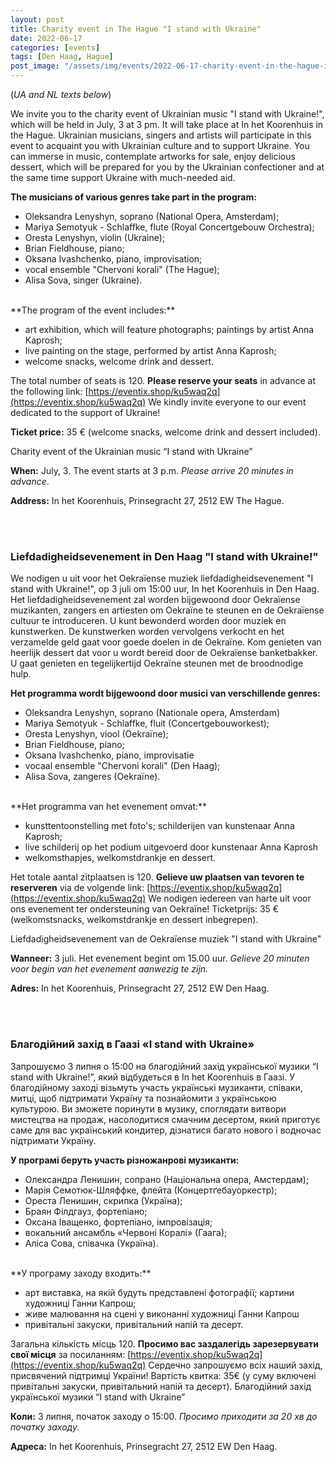 ```yaml
---
layout: post
title: Charity event in The Hague "I stand with Ukraine"
date: 2022-06-17
categories: [events]
tags: [Den Haag, Hague]
post_image: "/assets/img/events/2022-06-17-charity-event-in-the-hague-i-stand-with-ukraine.webp"
---
```


(*UA and NL texts below*)

We invite you to the charity event of Ukrainian music "I stand with Ukraine!", which will be held in July, 3 at 3 pm. It will take place at In het Koorenhuis in the Hague.
Ukrainian musicians, singers and artists will participate in this event to acquaint you with Ukrainian culture and to support Ukraine.
You can immerse in music, contemplate artworks for sale, enjoy delicious dessert, which will be prepared for you by the Ukrainian confectioner and at the same time support Ukraine with much-needed aid.

**The musicians of various genres take part in the program:**

- Oleksandra Lenyshyn, soprano (National Opera, Amsterdam);
- Mariya Semotyuk - Schlaffke, flute (Royal Concertgebouw Orchestra);
- Oresta Lenyshyn, violin (Ukraine);
- Brian Fieldhouse, piano;
- Oksana Ivashchenko, piano, improvisation;
- vocal ensemble "Chervoni korali" (The Hague);
- Alisa Sova, singer (Ukraine).

<br/>
**The program of the event includes:**

- art exhibition, which will feature photographs; paintings by artist Anna Kaprosh;
- live painting on the stage, performed by artist Anna Kaprosh;
- welcome snacks, welcome drink and dessert.

The total number of seats is 120. **Please reserve your seats** in advance at the following link: [https://eventix.shop/ku5waq2q](https://eventix.shop/ku5waq2q)
We kindly invite everyone to our event dedicated to the support of Ukraine!

**Ticket price:** 35 € (welcome snacks, welcome drink and dessert included).

Charity event of the Ukrainian music “I stand with Ukraine”

**When:** July, 3.  The event starts at 3 p.m. *Please arrive 20 minutes in advance*.

**Address:** In het Koorenhuis, Prinsegracht 27, 2512 EW The Hague.

<br/><br/>
### Liefdadigheidsevenement  in Den Haag  "I stand with Ukraine!"

We nodigen u uit voor het Oekraïense muziek liefdadigheidsevenement "I stand with Ukraine!", op 3 juli om 15:00 uur, In het Koorenhuis in Den Haag.
Het liefdadigheidsevenement zal worden bijgewoond door Oekraïense muzikanten, zangers en artiesten om Oekraïne te steunen en de Oekraïense cultuur te introduceren.
U kunt bewonderd worden door muziek en kunstwerken. De kunstwerken worden vervolgens verkocht en het verzamelde geld gaat voor goede doelen in de Oekraïne. Kom genieten van heerlijk dessert dat voor u wordt bereid door de Oekraïense banketbakker. U gaat genieten en tegelijkertijd Oekraïne steunen met de broodnodige hulp.

**Het programma wordt bijgewoond door musici van verschillende genres:**

- Oleksandra Lenyshyn, soprano (Nationale opera, Amsterdam)
- Mariya Semotyuk - Schlaffke, fluit (Concertgebouworkest);
- Oresta Lenyshyn, viool (Oekraïne);
- Brian Fieldhouse, piano;
- Oksana Ivashchenko, piano, improvisatie
- vocaal ensemble "Chervoni korali" (Den Haag);
- Alisa Sova, zangeres (Oekraïne).

<br/>
**Het programma van het evenement omvat:**

- kunsttentoonstelling met foto's; schilderijen van kunstenaar Anna Kaprosh;
- live schilderij op het podium uitgevoerd door kunstenaar Anna Kaprosh
- welkomsthapjes, welkomstdrankje en dessert.

Het totale aantal zitplaatsen is 120. **Gelieve uw plaatsen van tevoren te reserveren** via de volgende link: [https://eventix.shop/ku5waq2q](https://eventix.shop/ku5waq2q)
We nodigen iedereen van harte uit voor ons evenement ter ondersteuning van Oekraïne!
Ticketprijs: 35 € (welkomstsnacks, welkomstdrankje en dessert inbegrepen).

Liefdadigheidsevenement van de Oekraïense muziek "I stand with Ukraine"

**Wanneer:** 3 juli. Het evenement begint om 15.00 uur. *Gelieve 20 minuten voor begin van het evenement aanwezig te zijn.*

**Adres:** In het Koorenhuis, Prinsegracht 27, 2512 EW Den Haag.

<br/><br/>
### Благодійний захід в Гаазі «I stand with Ukraine»

Запрошуємо 3 липня о 15:00 на благодійний захід української музики “I stand with Ukraine!”, який відбудеться в In het Koorenhuis в Гаазі.
У благодійному заході візьмуть участь українські музиканти, співаки, митці, щоб підтримати Україну та познайомити з українською культурою.
Ви зможете поринути в музику, споглядати витвори мистецтва на продаж, насолодитися смачним десертом, який приготує саме для вас український кондитер, дізнатися багато нового і водночас підтримати Україну.

**У програмі беруть участь різножанрові музиканти:**

- Олександра Ленишин, сопрано (Національна опера, Амстердам);
- Марія Семотюк-Шляффке, флейта (Концертґебауоркестр);
- Ореста Ленишин, скрипка (Україна);
- Браян Філдгауз, фортепіано;
- Оксана Іващенко, фортепіано, імпровізація;
- вокальний ансамбль «Червоні Коралі» (Гаага);
- Аліса Сова, співачка (Україна).

<br/>
**У програму заходу входить:**

- арт виставка, на якій будуть представлені фотографії; картини художниці Ганни Капрош;
- живе малювання на сцені у виконанні художниці Ганни Капрош
- привітальні закуски, привітальний напій та десерт.

Загальна кількість місць 120. **Просимо вас заздалегідь зарезервувати свої місця** за посиланням: [https://eventix.shop/ku5waq2q](https://eventix.shop/ku5waq2q)
Сердечно запрошуємо всіх наший захід, присвячений підтримці України!
Вартість квитка: 35€ (у суму включені привітальні закуски, привітальний напій та десерт).
Благодійний захід української музики  “I stand with Ukraine”

**Коли:** 3 липня, початок заходу о 15:00. *Просимо приходити за 20 хв до початку заходу.*

**Адреса:** In het Koorenhuis, Prinsegracht 27, 2512 EW Den Haag.
